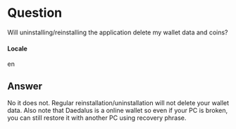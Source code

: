 # Question
Will uninstalling/reinstalling the application delete my wallet data and coins?
#### Locale
en
## Answer
No it does not. Regular reinstallation/uninstallation will not delete your wallet data. Also note that Daedalus is a online wallet so even if your PC is broken, you can still restore it with another PC using recovery phrase.